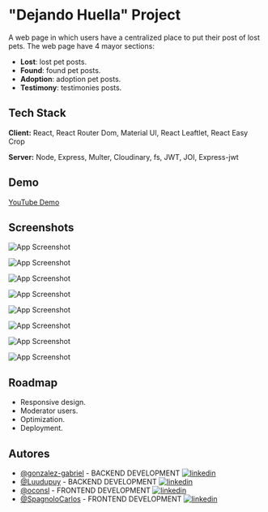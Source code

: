 
# "Dejando Huella" Project

A web page in which users have a centralized place to put their post of lost pets. The web page have 4 mayor sections: 

- **Lost**: lost pet posts.
- **Found**: found pet posts.
- **Adoption**: adoption pet posts.
- **Testimony**: testimonies posts.

## Tech Stack

**Client:** React, React Router Dom, Material UI, React Leaftlet, React Easy Crop

**Server:** Node, Express, Multer, Cloudinary, fs, JWT, JOI, Express-jwt


## Demo

[YouTube Demo](https://www.youtube.com/watch?v=8NpADDTGqeI)

## Screenshots

![App Screenshot](https://res.cloudinary.com/dw4hak4ok/image/upload/v1649871568/Screenshots/landing_njq3gy.png)

![App Screenshot](https://res.cloudinary.com/dw4hak4ok/image/upload/v1649871567/Screenshots/signup_qi3fzw.png)

![App Screenshot](https://res.cloudinary.com/dw4hak4ok/image/upload/v1649871567/Screenshots/lost_rih3eu.png)

![App Screenshot](https://res.cloudinary.com/dw4hak4ok/image/upload/v1649871568/Screenshots/testimony_edj0xk.png)

![App Screenshot](https://res.cloudinary.com/dw4hak4ok/image/upload/v1649871568/Screenshots/form_obq53p.png)

![App Screenshot](https://res.cloudinary.com/dw4hak4ok/image/upload/v1649871567/Screenshots/profile_jaykkj.png)

![App Screenshot](https://res.cloudinary.com/dw4hak4ok/image/upload/v1649871568/Screenshots/formedit_wvttrf.png)

![App Screenshot](https://res.cloudinary.com/dw4hak4ok/image/upload/v1649871567/Screenshots/usermodify_iiecub.png)

## Roadmap

- Responsive design.
- Moderator users.
- Optimization.
- Deployment.


## Autores

- [@gonzalez-gabriel](https://github.com/gonzalez-gabriel) - BACKEND DEVELOPMENT [![linkedin](https://img.shields.io/badge/linkedin-0A66C2?style=for-the-badge&logo=linkedin&logoColor=white)](https://www.linkedin.com/in/gabriel-isaias-gonzalez/)
- [@Luudupuy](https://github.com/Luudupuy) - BACKEND DEVELOPMENT [![linkedin](https://img.shields.io/badge/linkedin-0A66C2?style=for-the-badge&logo=linkedin&logoColor=white)](https://www.linkedin.com/)
- [@oconsl](https://github.com/oconsl) - FRONTEND DEVELOPMENT [![linkedin](https://img.shields.io/badge/linkedin-0A66C2?style=for-the-badge&logo=linkedin&logoColor=white)](https://www.linkedin.com/in/ocon-santiago)
- [@SpagnoloCarlos](https://github.com/SpagnoloCarlos) - FRONTEND DEVELOPMENT [![linkedin](https://img.shields.io/badge/linkedin-0A66C2?style=for-the-badge&logo=linkedin&logoColor=white)](https://www.linkedin.com/in/carlos-spagnolo-andres)
